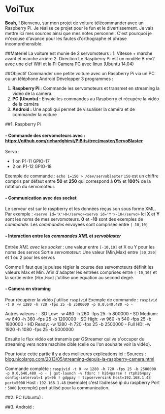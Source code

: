 VoiTux
===================
**Bouh, !** 
Bienvenu, sur mon projet de voiture télécommander avec un Raspberry Pi.
Je réalise ce projet pour le fun et le divertissement.
Je vais mettre ici mes sources ainsi que mes notes personnel. C'est pourquoi je m'excuse d'avance pour les fautes d'orthographe et phrase incompréhensible. 


##Matériel 
La voiture est munie de 2 servomoteurs :
	 1.  Vitesse + marche avant et marche arrière
	 2. Direction 
Le Raspberry Pi est un modèle B rev2 avec une clef Wifi et la Pi Camera
PC avec linux (Ubuntu 14.04)

##Objectif
Commander une petite voiture avec un Raspberry Pi via un PC ou un téléphone Android 
Développer 3 programmes :
 1. **Raspberry Pi :** Commande les servomoteurs et transmet en streaming la vidéo de la caméra.
 2. **PC (Ubuntu) :** Envoie les commandes au Raspberry et récupère la vidéo de la caméra 
 3. **Android :** Une appli qui permet de visualiser la caméra et de commander la voiture


##1. Raspberry Pi

#### - Commande des servomoteurs avec : https://github.com/richardghirst/PiBits/tree/master/ServoBlaster
Servo :
 - 1 on P1-11          GPIO-17
 - 2 on P1-12          GPIO-18

Exemple de commande : `echo 1=150 > /dev/servoblaster`
`150` est un chiffre compris par défaut entre **50** et **250** qui correspond à **0%** et **100%** de la rotation du servomoteur. 

#### - Communication avec des socket
Le serveur est sur le raspberry et les données reçus son sous forme XML.
Par exemple : `<servo id='X'>0</servo><servo id='Y'>-10</servo>`
Ici **X** et **Y** sont les noms de mes servomoteurs. **0** et **-10** sont des exemples de *commande*.
Les *commandes* envoyées sont comprises entre `[-10,10]`

#### - Interaction entre les *commandes XML* et *servoblaster*
Entrée *XML avec les socket* : une valeur entre `[-10,10]` et X ou Y pour les noms des servos
Sortie *servomoteur*: Une valeur (Min,Max) entre `[50,250]` et 1 ou 2 pour les servos

Comme il faut que je puisse régler la course des servomoteurs définit les valeurs Max et Min. Afin d'adapter les entrées comprises entre `[-10,10]` et la sortie entre `[Min,Max]` j'utilise une équation au second degré.

#### - Camera en straming
Pour récupérer la vidéo j'utilise `raspivid`
Exemple de commande : `raspivid -t 0 -w 1280 -h 720 -fps 25 -b 2500000 -p 0,0,640,480 -o -` 

Autres valeurs :
	- SD Low: -w 480 -h 260 -fps 25 -b  800000
	- SD Medium: -w 640 -h 360 -fps 25 -b  1200000
	- SD High: -w 960 -h 540 -fps 25 -b  1800000
	- HD Ready: -w 1280 -h 720 -fps 25 -b  2500000
	- Full HD: -w 1920 -h 1080 -fps 25 -b  5000000

Ensuite le flux vidéo est transmis par GStreamer qui va s'occuper du streaming vers notre machine cible (celle ou l'on souhaite voir la vidéo).

Pour toute cette partie il y a des meilleures explications ici : 
Sources : [blog.nicolargo.com/2013/05/streaming-depuis-la-raspberry-camera.html](http://blog.nicolargo.com/2013/05/streaming-depuis-la-raspberry-camera.html)

Commande complète : `raspivid -t 0 -w 1280 -h 720 -fps 25 -b 2500000 -p 0,0,640,480 -o - | gst-launch -v fdsrc ! h264parse ! rtph264pay config-interval=1 pt=96 ! gdppay ! tcpserversink host=192.168.1.48 port=5000`
Host : `192.168.1.48` (exemple) c'est l’adresse ip du raspberry 
Port : `5000` (exemple)  port utilisé pour la communication. 
    

##2. PC (Ubuntu) :


##3. Android :


